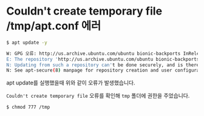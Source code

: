 # Couldn't create temporary file /tmp/apt.conf 에러

```bash
$ apt update -y

W: GPG 오류: http://us.archive.ubuntu.com/ubuntu bionic-backports InRelease: Couldn't create temporary file /tmp/apt.conf.rVavhs for passing config to apt-key
E: The repository 'http://us.archive.ubuntu.com/ubuntu bionic-backports InRelease' is not signed.
N: Updating from such a repository can't be done securely, and is therefore disabled by default.
N: See apt-secure(8) manpage for repository creation and user configuration details.
```

apt update를 실행했을때 위와 같이 오류가 발생했습니다.

`Couldn't create temporary file` 오류를 확인해 `tmp` 폴더에 권한을 주었습니다.

```bash
$ chmod 777 /tmp
```